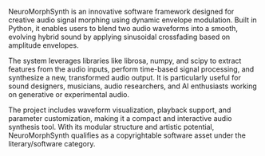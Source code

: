 
NeuroMorphSynth is an innovative software framework designed for creative audio signal morphing using dynamic envelope modulation. Built in Python, it enables users to blend two audio waveforms into a smooth, evolving hybrid sound by applying sinusoidal crossfading based on amplitude envelopes.

The system leverages libraries like librosa, numpy, and scipy to extract features from the audio inputs, perform time-based signal processing, and synthesize a new, transformed audio output. It is particularly useful for sound designers, musicians, audio researchers, and AI enthusiasts working on generative or experimental audio.

The project includes waveform visualization, playback support, and parameter customization, making it a compact and interactive audio synthesis tool. With its modular structure and artistic potential, NeuroMorphSynth qualifies as a copyrightable software asset under the literary/software category.